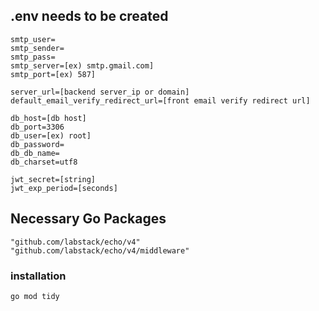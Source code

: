 ## .env **needs** to be created

```
smtp_user=
smtp_sender=
smtp_pass=
smtp_server=[ex) smtp.gmail.com]
smtp_port=[ex) 587]

server_url=[backend server_ip or domain]
default_email_verify_redirect_url=[front email verify redirect url]

db_host=[db host]
db_port=3306
db_user=[ex) root]
db_password=
db_db_name=
db_charset=utf8

jwt_secret=[string]
jwt_exp_period=[seconds]
```

## Necessary Go Packages

```
"github.com/labstack/echo/v4"
"github.com/labstack/echo/v4/middleware"

```

### installation

```
go mod tidy
```
